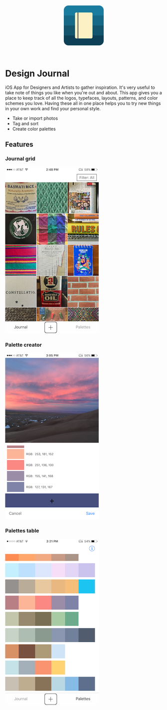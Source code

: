<p align="center"> <img src="https://github.com/bfgreene/design-journal/blob/master/screenshots/DesJournalIcon.png"></p> </br>

# Design Journal

iOS App for Designers and Artists to gather inspiration. It's very useful to take note of things you like when 
you're out and about. This app gives you a place to keep track of all the logos, typefaces, layouts, patterns, 
and color schemes you love. Having these all in one place helps you to try new things in your own work and
find your personal style.

- Take or import photos
- Tag and sort 
- Create color palettes

## Features

### Journal grid <br />
  ![journal screenshot](https://github.com/bfgreene/design-journal/blob/master/screenshots/journalScreenshot.PNG) <br />
### Palette creator <br />
  ![palette creator screenshot](https://github.com/bfgreene/design-journal/blob/master/screenshots/paletteCreatorScreenshot.png) <br />
### Palettes table <br />
  ![palettes screenshot](https://github.com/bfgreene/design-journal/blob/master/screenshots/palettesScreenshot.PNG) <br />
